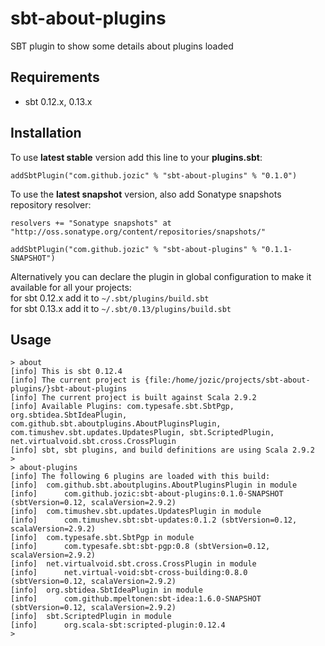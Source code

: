 sbt-about-plugins
=================

SBT plugin to show some details about plugins loaded

Requirements
------------

* sbt 0.12.x, 0.13.x

Installation
------------

To use **latest stable** version add this line to your **plugins.sbt**:

    addSbtPlugin("com.github.jozic" % "sbt-about-plugins" % "0.1.0")

To use the **latest snapshot** version, also add Sonatype snapshots repository resolver:

    resolvers += "Sonatype snapshots" at "http://oss.sonatype.org/content/repositories/snapshots/"

    addSbtPlugin("com.github.jozic" % "sbt-about-plugins" % "0.1.1-SNAPSHOT")
    
Alternatively you can declare the plugin in global configuration to make it available for all your projects:  
    for sbt 0.12.x add it to `~/.sbt/plugins/build.sbt`  
    for sbt 0.13.x add it to `~/.sbt/0.13/plugins/build.sbt`

Usage
-----

```
> about
[info] This is sbt 0.12.4
[info] The current project is {file:/home/jozic/projects/sbt-about-plugins/}sbt-about-plugins
[info] The current project is built against Scala 2.9.2
[info] Available Plugins: com.typesafe.sbt.SbtPgp, org.sbtidea.SbtIdeaPlugin, com.github.sbt.aboutplugins.AboutPluginsPlugin, com.timushev.sbt.updates.UpdatesPlugin, sbt.ScriptedPlugin, net.virtualvoid.sbt.cross.CrossPlugin
[info] sbt, sbt plugins, and build definitions are using Scala 2.9.2
> 
> about-plugins
[info] The following 6 plugins are loaded with this build:
[info] 	com.github.sbt.aboutplugins.AboutPluginsPlugin in module
[info] 		com.github.jozic:sbt-about-plugins:0.1.0-SNAPSHOT (sbtVersion=0.12, scalaVersion=2.9.2)
[info] 	com.timushev.sbt.updates.UpdatesPlugin in module
[info] 		com.timushev.sbt:sbt-updates:0.1.2 (sbtVersion=0.12, scalaVersion=2.9.2)
[info] 	com.typesafe.sbt.SbtPgp in module
[info] 		com.typesafe.sbt:sbt-pgp:0.8 (sbtVersion=0.12, scalaVersion=2.9.2)
[info] 	net.virtualvoid.sbt.cross.CrossPlugin in module
[info] 		net.virtual-void:sbt-cross-building:0.8.0 (sbtVersion=0.12, scalaVersion=2.9.2)
[info] 	org.sbtidea.SbtIdeaPlugin in module
[info] 		com.github.mpeltonen:sbt-idea:1.6.0-SNAPSHOT (sbtVersion=0.12, scalaVersion=2.9.2)
[info] 	sbt.ScriptedPlugin in module
[info] 		org.scala-sbt:scripted-plugin:0.12.4
> 
```
